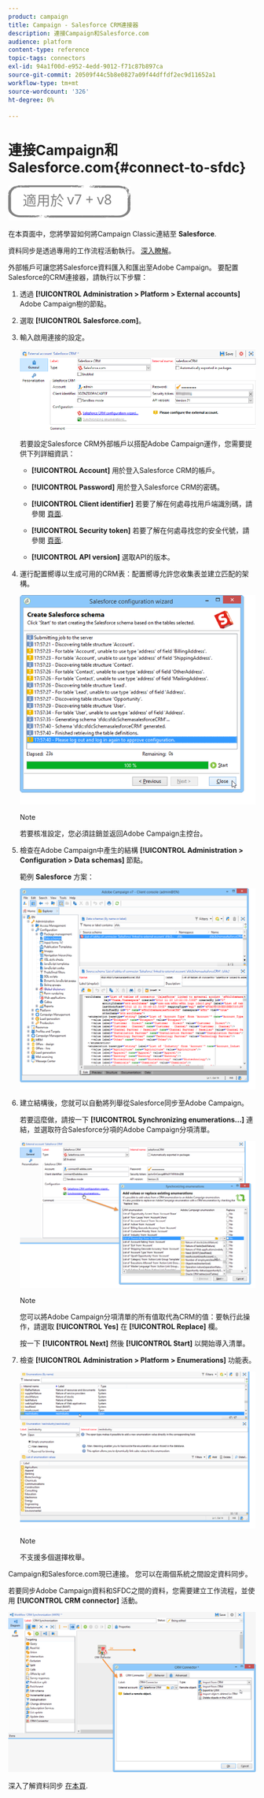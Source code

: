 ```yaml
---
product: campaign
title: Campaign - Salesforce CRM連接器
description: 連接Campaign和Salesforce.com
audience: platform
content-type: reference
topic-tags: connectors
exl-id: 94a1f00d-e952-4edd-9012-f71c87b897ca
source-git-commit: 20509f44c5b8e0827a09f44dffdf2ec9d11652a1
workflow-type: tm+mt
source-wordcount: '326'
ht-degree: 0%

---
```


# 連接Campaign和Salesforce.com{#connect-to-sfdc}

![](../../assets/common.svg)

在本頁面中，您將學習如何將Campaign Classic連結至 **Salesforce**.

資料同步是透過專用的工作流程活動執行。 [深入瞭解](../../platform/using/crm-data-sync.md)。


外部帳戶可讓您將Salesforce資料匯入和匯出至Adobe Campaign。
要配置Salesforce的CRM連接器，請執行以下步驟：

1. 透過 **[!UICONTROL Administration > Platform > External accounts]** Adobe Campaign樹的節點。
1. 選取 **[!UICONTROL Salesforce.com]**。
1. 輸入啟用連接的設定。

   ![](assets/ext_account_17.png)

   若要設定Salesforce CRM外部帳戶以搭配Adobe Campaign運作，您需要提供下列詳細資訊：

   * **[!UICONTROL Account]**
用於登入Salesforce CRM的帳戶。

   * **[!UICONTROL Password]**
用於登入Salesforce CRM的密碼。

   * **[!UICONTROL Client identifier]**
若要了解在何處尋找用戶端識別碼，請參閱 [頁面](https://help.salesforce.com/articleView?id=000205876&amp;type=1).

   * **[!UICONTROL Security token]**
若要了解在何處尋找您的安全代號，請參閱 [頁面](https://help.salesforce.com/articleView?id=000205876&amp;type=1).

   * **[!UICONTROL API version]**
選取API的版本。
1. 運行配置嚮導以生成可用的CRM表：配置嚮導允許您收集表並建立匹配的架構。

   ![](assets/crm_connectors_sfdc_launch.png)

   >[!NOTE]
   >
   >若要核准設定，您必須註銷並返回Adobe Campaign主控台。

1. 檢查在Adobe Campaign中產生的結構 **[!UICONTROL Administration > Configuration > Data schemas]** 節點。

   範例 **Salesforce** 方案：

   ![](assets/crm_connectors_sfdc_table.png)

1. 建立結構後，您就可以自動將列舉從Salesforce同步至Adobe Campaign。

   若要這麼做，請按一下 **[!UICONTROL Synchronizing enumerations...]** 連結，並選取符合Salesforce分項的Adobe Campaign分項清單。



   ![](assets/crm_connectors_sfdc_enum.png)

   >[!NOTE]
   >
   >您可以將Adobe Campaign分項清單的所有值取代為CRM的值：要執行此操作，請選取 **[!UICONTROL Yes]** 在 **[!UICONTROL Replace]** 欄。


   按一下 **[!UICONTROL Next]** 然後 **[!UICONTROL Start]** 以開始導入清單。

1. 檢查 **[!UICONTROL Administration > Platform > Enumerations]** 功能表。

   ![](assets/crm_connectors_sfdc_exe.png)

   >[!NOTE]
   >
   > 不支援多個選擇枚舉。

Campaign和Salesforce.com現已連接。 您可以在兩個系統之間設定資料同步。

若要同步Adobe Campaign資料和SFDC之間的資料，您需要建立工作流程，並使用 **[!UICONTROL CRM connector]** 活動。

![](assets/crm_connectors_sfdc_wf.png)

深入了解資料同步 [在本頁](../../platform/using/crm-data-sync.md).
